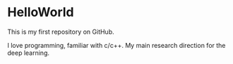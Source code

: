 # HelloWorld
This is my first repository on GitHub.

I love programming, familiar with c/c++. My main research direction for the deep learning.

